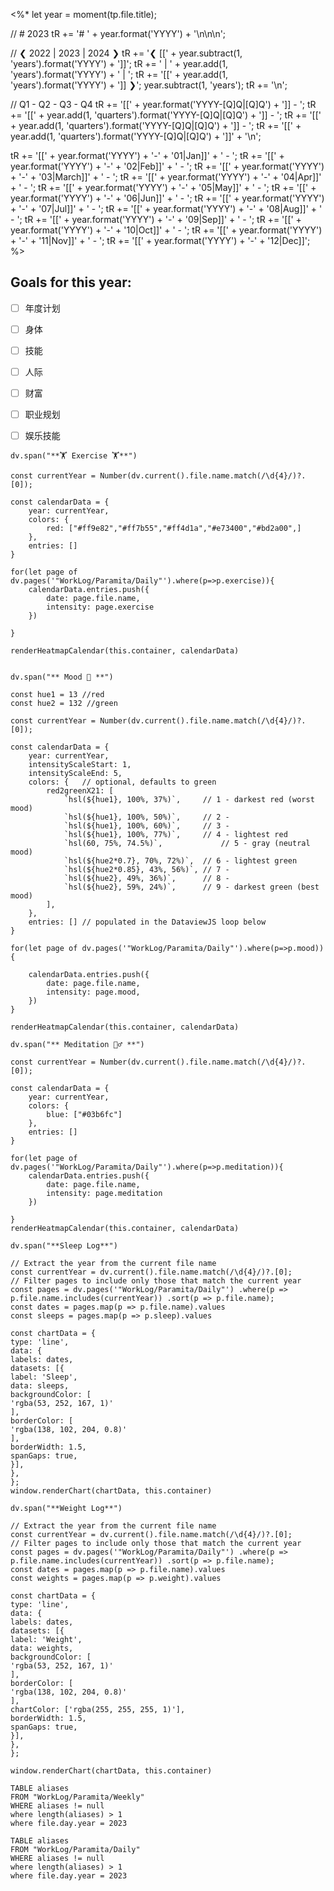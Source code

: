 <%*
let year = moment(tp.file.title);

// # 2023
tR += '# ' + year.format('YYYY') + '\n\n\n';

// ❮ 2022 | 2023 | 2024 ❯
tR += '❮ [[' + year.subtract(1, 'years').format('YYYY') + ']]';
tR += ' | ' + year.add(1, 'years').format('YYYY') + ' | ';
tR += '[[' + year.add(1, 'years').format('YYYY') + ']] ❯';
year.subtract(1, 'years');
tR += '\n';

// Q1 - Q2 - Q3 - Q4
tR += '[[' + year.format('YYYY-[Q]Q|[Q]Q') + ']] - ';
tR += '[[' + year.add(1, 'quarters').format('YYYY-[Q]Q|[Q]Q') + ']] - ';
tR += '[[' + year.add(1, 'quarters').format('YYYY-[Q]Q|[Q]Q') + ']] - ';
tR += '[[' + year.add(1, 'quarters').format('YYYY-[Q]Q|[Q]Q') + ']]' + '\n';

tR += '[[' + year.format('YYYY') + '-' + '01|Jan]]' + ' - ';
tR += '[[' + year.format('YYYY') + '-' + '02|Feb]]' + ' - ';
tR += '[[' + year.format('YYYY') + '-' + '03|March]]' + ' - ';
tR += '[[' + year.format('YYYY') + '-' + '04|Apr]]' + ' - ';
tR += '[[' + year.format('YYYY') + '-' + '05|May]]' + ' - ';
tR += '[[' + year.format('YYYY') + '-' + '06|Jun]]' + ' - ';
tR += '[[' + year.format('YYYY') + '-' + '07|Jul]]' + ' - ';
tR += '[[' + year.format('YYYY') + '-' + '08|Aug]]' + ' - ';
tR += '[[' + year.format('YYYY') + '-' + '09|Sep]]' + ' - ';
tR += '[[' + year.format('YYYY') + '-' + '10|Oct]]' + ' - ';
tR += '[[' + year.format('YYYY') + '-' + '11|Nov]]' + ' - ';
tR += '[[' + year.format('YYYY') + '-' + '12|Dec]]';
%>

## Goals for this year:
- [ ] 年度计划
- [ ] 身体
- [ ] 技能
- [ ] 人际
- [ ] 财富
- [ ] 职业规划
- [ ] 娱乐技能




```dataviewjs
dv.span("**🏋️ Exercise 🏋️**")

const currentYear = Number(dv.current().file.name.match(/\d{4}/)?.[0]);

const calendarData = {
    year: currentYear,
    colors: {
        red: ["#ff9e82","#ff7b55","#ff4d1a","#e73400","#bd2a00",]
    },
    entries: []
}

for(let page of dv.pages('"WorkLog/Paramita/Daily"').where(p=>p.exercise)){
    calendarData.entries.push({
        date: page.file.name,
        intensity: page.exercise
    })
       
}

renderHeatmapCalendar(this.container, calendarData)
```

```dataviewjs

dv.span("** Mood 🌄 **")

const hue1 = 13 //red
const hue2 = 132 //green

const currentYear = Number(dv.current().file.name.match(/\d{4}/)?.[0]);

const calendarData = { 
    year: currentYear,
    intensityScaleStart: 1,
    intensityScaleEnd: 5,
    colors: {   // optional, defaults to green
        red2greenX21: [
            `hsl(${hue1}, 100%, 37%)`,     // 1 - darkest red (worst mood)
            `hsl(${hue1}, 100%, 50%)`,     // 2 - 
            `hsl(${hue1}, 100%, 60%)`,     // 3 - 
            `hsl(${hue1}, 100%, 77%)`,     // 4 - lightest red
            `hsl(60, 75%, 74.5%)`,             // 5 - gray (neutral mood)
            `hsl(${hue2*0.7}, 70%, 72%)`,  // 6 - lightest green
            `hsl(${hue2*0.85}, 43%, 56%)`, // 7 - 
            `hsl(${hue2}, 49%, 36%)`,      // 8 - 
            `hsl(${hue2}, 59%, 24%)`,      // 9 - darkest green (best mood)
        ],
    },
    entries: [] // populated in the DataviewJS loop below
}

for(let page of dv.pages('"WorkLog/Paramita/Daily"').where(p=>p.mood)){ 

    calendarData.entries.push({
        date: page.file.name, 
        intensity: page.mood,
    })    
}

renderHeatmapCalendar(this.container, calendarData)
```

```dataviewjs
dv.span("** Meditation 🧘‍♂️ **")

const currentYear = Number(dv.current().file.name.match(/\d{4}/)?.[0]);

const calendarData = {
    year: currentYear,
    colors: {
        blue: ["#03b6fc"]
    },
    entries: []
}

for(let page of dv.pages('"WorkLog/Paramita/Daily"').where(p=>p.meditation)){
    calendarData.entries.push({
        date: page.file.name,
        intensity: page.meditation
    })
       
}
renderHeatmapCalendar(this.container, calendarData)
```
```dataviewjs  
dv.span("**Sleep Log**")  
  
// Extract the year from the current file name 
const currentYear = dv.current().file.name.match(/\d{4}/)?.[0]; 
// Filter pages to include only those that match the current year
const pages = dv.pages('"WorkLog/Paramita/Daily"') .where(p => p.file.name.includes(currentYear)) .sort(p => p.file.name); 
const dates = pages.map(p => p.file.name).values  
const sleeps = pages.map(p => p.sleep).values  
  
const chartData = {  
type: 'line',  
data: {  
labels: dates,  
datasets: [{  
label: 'Sleep',  
data: sleeps,  
backgroundColor: [  
'rgba(53, 252, 167, 1)'  
],  
borderColor: [  
'rgba(138, 102, 204, 0.8)'  
],  
borderWidth: 1.5,  
spanGaps: true,  
}],  
},  
};  
window.renderChart(chartData, this.container)  
```

```dataviewjs  
dv.span("**Weight Log**")  
  
// Extract the year from the current file name 
const currentYear = dv.current().file.name.match(/\d{4}/)?.[0]; 
// Filter pages to include only those that match the current year
const pages = dv.pages('"WorkLog/Paramita/Daily"') .where(p => p.file.name.includes(currentYear)) .sort(p => p.file.name); 
const dates = pages.map(p => p.file.name).values  
const weights = pages.map(p => p.weight).values  
  
const chartData = {  
type: 'line',  
data: {  
labels: dates,  
datasets: [{  
label: 'Weight',  
data: weights,  
backgroundColor: [  
'rgba(53, 252, 167, 1)'  
],  
borderColor: [  
'rgba(138, 102, 204, 0.8)'  
],
chartColor: ['rgba(255, 255, 255, 1)'],
borderWidth: 1.5,  
spanGaps: true,  
}],  
},  
};  
  
window.renderChart(chartData, this.container)  
```


```dataview
TABLE aliases
FROM "WorkLog/Paramita/Weekly"
WHERE aliases != null
where length(aliases) > 1
where file.day.year = 2023
```

```dataview
TABLE aliases
FROM "WorkLog/Paramita/Daily"
WHERE aliases != null
where length(aliases) > 1
where file.day.year = 2023
```
